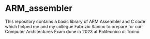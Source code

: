 # ARM_assembler
This repository contains a basic library of ARM Assembler and C code which helped me and my collegue Fabrizio Sanino to prepare for our Computer Architectures Exam done in 2023 at Politecnico di Torino
